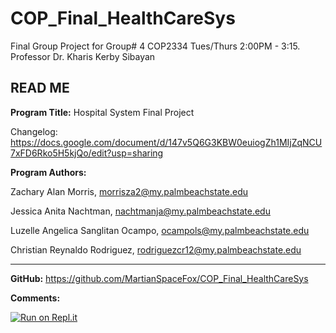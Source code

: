 # COP_Final_HealthCareSys
Final Group Project for Group# 4 COP2334 Tues/Thurs 2:00PM - 3:15. 
Professor Dr. Kharis Kerby Sibayan

READ ME
----------------------
<b>Program Title:</b> Hospital System Final Project

Changelog: https://docs.google.com/document/d/147v5Q6G3KBW0euiogZh1MIjZqNCU7xFD6Rko5H5kjQo/edit?usp=sharing

<b>Program Authors:</b>

  Zachary Alan Morris, morrisza2@my.palmbeachstate.edu

  Jessica Anita Nachtman, nachtmanja@my.palmbeachstate.edu

  Luzelle Angelica Sanglitan Ocampo, ocampols@my.palmbeachstate.edu

  Christian Reynaldo Rodriguez, rodriguezcr12@my.palmbeachstate.edu

------------------------

<b>GitHub:</b> https://github.com/MartianSpaceFox/COP_Final_HealthCareSys

<b>Comments:</b>

[![Run on Repl.it](https://repl.it/badge/github/MartianSpaceFox/COP_Final_HealthCareSys-3)](https://repl.it/github/MartianSpaceFox/COP_Final_HealthCareSys-3)
